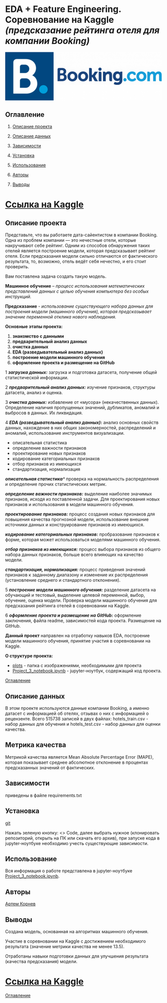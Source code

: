 # **EDA + Feature Engineering. Соревнование на Kaggle** *(предсказание рейтинга отеля для компании Booking)*

![Заголовок](./plots/head.png)

## Оглавление

1. [Описание проекта](#описание-проекта)

2. [Описание данных](#описание-данных)

3. [Зависимости](#зависимости)

4. [Установка](#установка)

5. [Использование](#использование)

6. [Авторы](#авторы)

7. [Выводы](#выводы)

# [Ссылка на Kaggle](https://www.kaggle.com/code/artem1975/variant-3/notebook)

## Описание проекта

Представьте, что вы работаете дата-сайентистом в компании Booking. Одна из проблем компании — это нечестные отели, которые накручивают себе рейтинг. Одним из способов обнаружения таких отелей является построение модели, которая предсказывает рейтинг отеля. Если предсказания модели сильно отличаются от фактического результата, то, возможно, отель ведёт себя нечестно, и его стоит проверить.

Вам поставлена задача создать такую модель.

**Машинное обучение** – *процесс использования математических представлений данных с целью обучения компьютера без особых инструкций.*

**Предсказание** - *использование существующего набора данных для построения модели (машинного обучения), которая предсказывает значение переменной отклика нового наблюдения.*

**Основные этапы проекта:**

1. **знакомство с данными**
2. **предварительный анализ данных**
3. **очистка данных**
4. **EDA (разведывательный анализ данных)**
5. **построение модели машинного обучения**
6. **оформление проекта и размещение на GitHub**

1 ***загрузка данных:*** загрузка и подготовка датасета, получение общей статистической информации.

2 ***предварительный анализ данных:*** изучение признаков, структуры датасета, анализ и оценка.

3 ***очистка данных:*** избавление от «мусора» (некачественных данных). Определение наличия пропущенных значений, дубликатов, аномалий и выбросов в данных. Их ликвидация.

4 ***EDA (разведывательный анализ данных):*** анализ основных свойств данных, нахождение в них общих закономерностей, распределений и аномалий, использование инструментов визуализации.

* описательная статистика
* определение важности признаков
* проектирование новых признаков
* кодирование категориальных признаков
* отбор признаков из имеющихся
* стандартизация, нормализация

***описательная статистика^*** проверка на нормальность распределения и определение прочих статистических метрик.

***определение важности признаков:*** выделение наиболее значимых признаков, исходя из поставленной задачи. Для проектирования новых признаков и использования в модели машинного обучения.

***проектирование признаков:*** процесс создания новых признаков для повышения качества прогнозной модели, использование внешние источники данных и конструирование признаков из имеющихся.

***кодирование категориальных признаков:*** пробразование признаков к форме, которая может использоваться моделями машинного обучения.

***отбор признаков из имеющихся:*** процесс выбора признаков из общего набора данных признаков, больше всего влияющих на качество модели.

***стандартизация, нормализация:*** процесс приведения значений признаков к заданному диапазону и изменение их распределения (установление среднего и стандартного отклонения).

5 ***построение модели машинного обучения:*** разделение датасета на обучающий и тестовый, выделение целевой переменной, выбор, обучение, оценка модели. Проверка модели машинного обучения для предсказания рейтинга отелей в соревновании на Kaggle.

6 ***оформление проекта и размещение на GitHub:*** оформление заключения, файла readme, зависимостей кода проекта. Размещение на GitHub.

**Данный проект** направлен на отработку навыков EDA, построение модели машинного обучения, принятие участия в соревновании на Kaggle.

**О структуре проекта:**

* [plots](./plots) - папка с изображениями, необходимыми для проекта
* [Project_3_notebook.ipynb](./Project_3_notebook.ipynb) - jupyter-ноутбук, содержащий код проекта.

[Оглавление](#оглавление)

## Описание данных

В этом проекте используются данные компании Booking, а именно датасет с информацией об отелях, отзывах о них с информацией о рецензенте. Всего 515738 записей в двух файлах: hotels_train.csv - набор данных для обучения и hotels_test.csv - набор данных для оценки качества.

## Метрика качества

Метрикой качества является Mean Absolute Percentage Error (MAPE), которая показывает среднее абсолютное отклонение в процентах предсказанных значений от фактических.

## Зависимости

приведены в файле requirements.txt

## Установка

[git](https://github.com/artem-75/EDA_Feature_Engineering-Competition_on_Kaggle)

Нажать зеленую кнопку: <> Code, далее выбрать нужное (клонировать репозиторий, открыть на ПК или скачать его архив), при запуске кода в jupyter-ноутбуке необходимо учесть существующие зависимости.

## Использование

Вся информация о работе представлена в jupyter-ноутбуке [Project_3_notebook.ipynb](Project_3_notebook.ipynb).

## Авторы

[Артем Корнев](https://t.me/@Artem1975)

## Выводы

Создана модель, основанная на алгоритмах машинного обучения.

Участие в соревновании на Kaggle с достижением необходимого результата (значение метрики качества не менее 13.5).

Отработаны навыки подготовки данных для улучшения результата (качества предсказания) модели.

# [Ссылка на Kaggle](https://www.kaggle.com/code/artem1975/variant-3/notebook)

[Оглавление](#оглавление)
